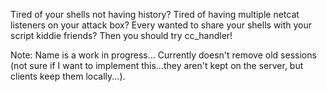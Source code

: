 Tired of your shells not having history?
Tired of having multiple netcat listeners on your attack box?
Every wanted to share your shells with your script kiddie friends?
Then you should try cc_handler!

Note:
Name is a work in progress...
Currently doesn't remove old sessions (not sure if I want to implement this...they aren't kept on the server, but clients keep them locally...).